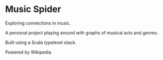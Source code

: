 # Music Spider

Exploring connections in music.

A personal project playing around with graphs of musical acts and genres.

Built using a Scala typelevel stack.

Powered by Wikipedia